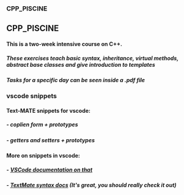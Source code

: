 ### CPP_PISCINE

## CPP_PISCINE

#### This is a two-week intensive course on C++. 
##### These exercises teach basic syntax, inheritance, virtual methods, abstract base classes and give introduction to templates
##### Tasks for a specific day can be seen inside a .pdf file

### vscode snippets
#### Text-MATE snippets for vscode:
##### - coplien form + prototypes
##### - getters and setters + prototypes

#### More on snippets in vscode: 
##### - [VSCode documentation on that](https://macromates.com/manual/en/snippets)
##### - [TextMate syntax docs](https://macromates.com/manual/en/snippets) (It's great, you should really check it out)
